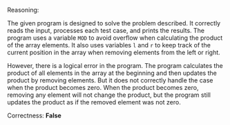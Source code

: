 Reasoning:

The given program is designed to solve the problem described. It correctly reads the input, processes each test case, and prints the results. The program uses a variable `MOD` to avoid overflow when calculating the product of the array elements. It also uses variables `l` and `r` to keep track of the current position in the array when removing elements from the left or right.

However, there is a logical error in the program. The program calculates the product of all elements in the array at the beginning and then updates the product by removing elements. But it does not correctly handle the case when the product becomes zero. When the product becomes zero, removing any element will not change the product, but the program still updates the product as if the removed element was not zero.

Correctness: **False**